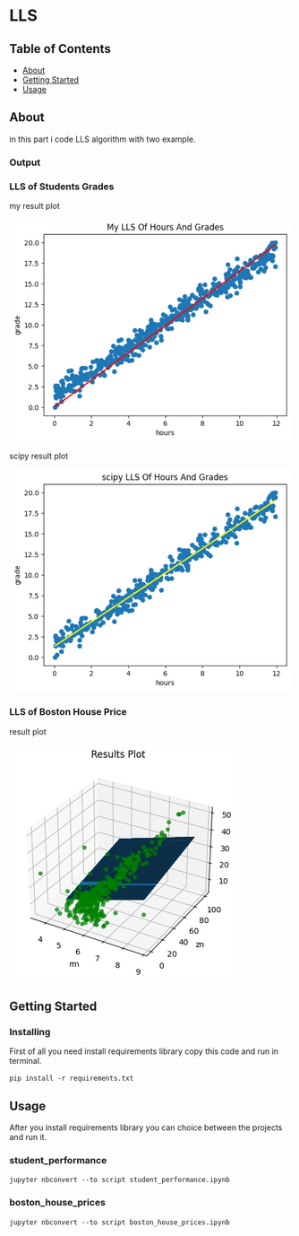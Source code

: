 # LLS

## Table of Contents

- [About](#about)
- [Getting Started](#getting_started)
- [Usage](#usage)

## About <a name = "about"></a>

in this part i code LLS algorithm with two example.

### Output

### LLS of Students Grades

my result plot

![result plot](output/my_LLS_of_hours_and_grades.png)

scipy result plot

![result plot](output/scipy_LLS_of_hours_and_grades.png)

### LLS of Boston House Price

result plot

![result plot](output/boston_house_prices_plot.png)

## Getting Started <a name = "getting_started"></a>

### Installing

First of all you need install requirements library copy this code and run in terminal.

``` terminal
pip install -r requirements.txt
```

## Usage <a name = "usage"></a>

After you install requirements library you can choice between the projects and run it.

### student_performance

``` terminal
jupyter nbconvert --to script student_performance.ipynb
```

### boston_house_prices

``` terminal
jupyter nbconvert --to script boston_house_prices.ipynb
```
